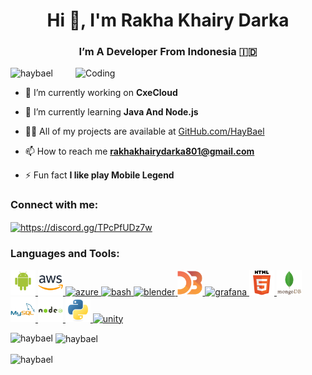 <h1 align="center">Hi 👋, I'm Rakha Khairy Darka</h1>
<h3 align="center">I’m A Developer From Indonesia 🇮🇩</h3>
<img align="right" alt="Coding" width="400" src="https://cdn.discordapp.com/attachments/908363157553172533/1116187810366488706/IMG_2209.gif")
<p align="left"> <img src="https://komarev.com/ghpvc/?username=haybael&label=Profile%20views&color=0e75b6&style=flat" alt="haybael" /> </p>

- 🔭 I’m currently working on **CxeCloud**

- 🌱 I’m currently learning **Java And Node.js**

- 👨‍💻 All of my projects are available at [GitHub.com/HayBael](GitHub.com/HayBael)

- 📫 How to reach me **rakhakhairydarka801@gmail.com**

- ⚡ Fun fact **I like play Mobile Legend**

<h3 align="left">Connect with me:</h3>
<p align="left">
<a href="https://discord.gg/https://discord.gg/TPcPfUDz7w" target="blank"><img align="center" src="https://raw.githubusercontent.com/rahuldkjain/github-profile-readme-generator/master/src/images/icons/Social/discord.svg" alt="https://discord.gg/TPcPfUDz7w" height="30" width="40" /></a>
</p>

<h3 align="left">Languages and Tools:</h3>
<p align="left"> <a href="https://developer.android.com" target="_blank" rel="noreferrer"> <img src="https://raw.githubusercontent.com/devicons/devicon/master/icons/android/android-original-wordmark.svg" alt="android" width="40" height="40"/> </a> <a href="https://aws.amazon.com" target="_blank" rel="noreferrer"> <img src="https://raw.githubusercontent.com/devicons/devicon/master/icons/amazonwebservices/amazonwebservices-original-wordmark.svg" alt="aws" width="40" height="40"/> </a> <a href="https://azure.microsoft.com/en-in/" target="_blank" rel="noreferrer"> <img src="https://www.vectorlogo.zone/logos/microsoft_azure/microsoft_azure-icon.svg" alt="azure" width="40" height="40"/> </a> <a href="https://www.gnu.org/software/bash/" target="_blank" rel="noreferrer"> <img src="https://www.vectorlogo.zone/logos/gnu_bash/gnu_bash-icon.svg" alt="bash" width="40" height="40"/> </a> <a href="https://www.blender.org/" target="_blank" rel="noreferrer"> <img src="https://download.blender.org/branding/community/blender_community_badge_white.svg" alt="blender" width="40" height="40"/> </a> <a href="https://d3js.org/" target="_blank" rel="noreferrer"> <img src="https://raw.githubusercontent.com/devicons/devicon/master/icons/d3js/d3js-original.svg" alt="d3js" width="40" height="40"/> </a> <a href="https://grafana.com" target="_blank" rel="noreferrer"> <img src="https://www.vectorlogo.zone/logos/grafana/grafana-icon.svg" alt="grafana" width="40" height="40"/> </a> <a href="https://www.w3.org/html/" target="_blank" rel="noreferrer"> <img src="https://raw.githubusercontent.com/devicons/devicon/master/icons/html5/html5-original-wordmark.svg" alt="html5" width="40" height="40"/> </a> <a href="https://www.mongodb.com/" target="_blank" rel="noreferrer"> <img src="https://raw.githubusercontent.com/devicons/devicon/master/icons/mongodb/mongodb-original-wordmark.svg" alt="mongodb" width="40" height="40"/> </a> <a href="https://www.mysql.com/" target="_blank" rel="noreferrer"> <img src="https://raw.githubusercontent.com/devicons/devicon/master/icons/mysql/mysql-original-wordmark.svg" alt="mysql" width="40" height="40"/> </a> <a href="https://nodejs.org" target="_blank" rel="noreferrer"> <img src="https://raw.githubusercontent.com/devicons/devicon/master/icons/nodejs/nodejs-original-wordmark.svg" alt="nodejs" width="40" height="40"/> </a> <a href="https://www.python.org" target="_blank" rel="noreferrer"> <img src="https://raw.githubusercontent.com/devicons/devicon/master/icons/python/python-original.svg" alt="python" width="40" height="40"/> </a> <a href="https://unity.com/" target="_blank" rel="noreferrer"> <img src="https://www.vectorlogo.zone/logos/unity3d/unity3d-icon.svg" alt="unity" width="40" height="40"/> </a> </p>

<p><img align="left" src="https://github-readme-stats.vercel.app/api/top-langs?username=haybael&show_icons=true&locale=en&layout=compact" alt="haybael" /></p>

<p>&nbsp;<img align="center" src="https://github-readme-stats.vercel.app/api?username=haybael&show_icons=true&locale=en" alt="haybael" /></p>

<p><img align="center" src="https://github-readme-streak-stats.herokuapp.com/?user=haybael&" alt="haybael" /></p>
